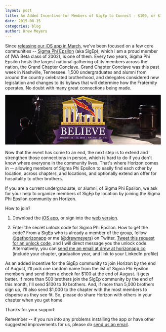 ```yaml
---
layout: post
title: An Added Incentive for Members of SigEp to Connect - $100, or $1,000 for your chapter
date: 2015-08-15
categories: blog
author: Drew Meyers
---
```

Since [releasing our iOS app in March](http://www.horizonapp.co/blog/horizon-app-store-release/), we've been focused on a few core communities -- [Sigma Phi Epsilon](/sigma-phi-epsilon/) (aka SigEp), which I am a proud member of (WA Beta class of 2002), is one of them. Every two years, Sigma Phi Epsilon hosts the largest national gathering of its members across the nation, the Grand Chapter Conclave. Grand Chapter Conclave was this past week in Nashville, Tennessee. 1,500 undergraduates and alumni from around the country celebrated brotherhood, and delegates considered new legislation and changes to its bylaws that will determine how the Fraternity operates. No doubt with many great connections being made.

![](/assets/blog-SigEp-Conclave-Believe.jpg)

Now that the event has come to an end, the next step is to extend and strengthen those connections in person, which is hard to do if you don't know where everyone in the community lives. That's where Horizon comes in -- allowing members of Sigma Phi Epsilon to easily find each other by location, across chapters, and locations, and optionally extend an offer for hospitality to other brothers.

If you are a current undergraduate, or alumni, of Sigma Phi Epsilon, we ask for your help to organize members of SigEp by location by joining the Sigma Phi Epsilon community on Horizon.

How to join?

1. Download the [iOS app](https://itunes.apple.com/us/app/horizon-travel-stay-people/id960391979?mt=8), or sign into the [web version](http://api.horizonapp.co).

2. Enter the secret unlock code for Sigma Phi Epsilon. How to get the code? From a SigEp who is already a member of the group, follow [@gethorizonapp](http://www.twitter.com/gethorizonapp/) or me ([@drewmeyers](http://www.twitter.com/drewmeyers/)) on Twitter, [Tweet this request for an unlock code](http://ctt.ec/zd7v0), and I will direct message you the unlock code. Alternatively, you can [send me an email at drew at horizonapp co](mailto:drew@horizonapp.co) (include your chapter, graduation year, and link to your LinkedIn profile)

As an added incentive for the SigEp community to join Horizon by the end of August, I'll pick one random name from the list of Sigma Phi Epsilon members and send them a check for $100 at the end of August. It gets better. If more than 500 brothers join the SigEp community by the end of this month, I'll send $100 to 10 brothers. And, if more than 5,000 brothers sign up, I'll also send $1,000 to the chapter with the most members to disperse as they see fit. So, please do share Horizon with others in your chapter when you get home.

Thanks for your support.

Remember -- if you run into any problems installing the app or have other suggested improvements for us, please do [send us an email](mailto:support@horizonapp.co).